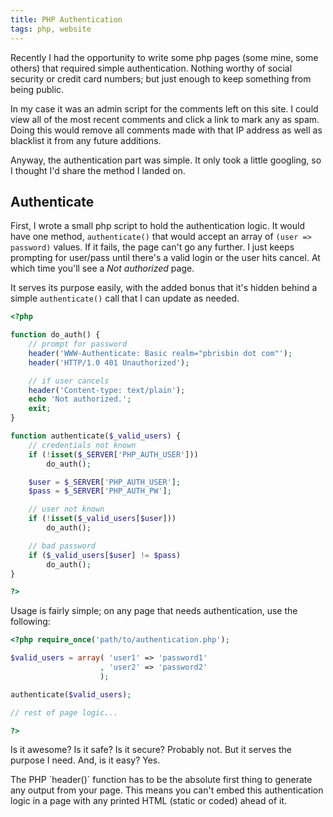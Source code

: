 ```yaml
---
title: PHP Authentication
tags: php, website
---
```


Recently I had the opportunity to write some php pages (some mine,
some others) that required simple authentication. Nothing worthy of
social security or credit card numbers; but just enough to keep
something from being public.

In my case it was an admin script for the comments left on this
site. I could view all of the most recent comments and click a link
to mark any as spam. Doing this would remove all comments made with
that IP address as well as blacklist it from any future additions.

Anyway, the authentication part was simple. It only took a little
googling, so I thought I'd share the method I landed on.

## Authenticate

First, I wrote a small php script to hold the authentication logic.
It would have one method, `authenticate()` that would accept an
array of `(user => password)` values. If it fails, the page can't
go any further. I just keeps prompting for user/pass until there's
a valid login or the user hits cancel. At which time you'll see a
*Not authorized* page.

It serves its purpose easily, with the added bonus that it's hidden
behind a simple `authenticate()` call that I can update as needed.

```php 
<?php

function do_auth() {
    // prompt for password
    header('WWW-Authenticate: Basic realm="pbrisbin dot com"');
    header('HTTP/1.0 401 Unauthorized');

    // if user cancels
    header('Content-type: text/plain');
    echo 'Not authorized.';
    exit;
}

function authenticate($_valid_users) {
    // credentials not known
    if (!isset($_SERVER['PHP_AUTH_USER']))
        do_auth();

    $user = $_SERVER['PHP_AUTH_USER'];
    $pass = $_SERVER['PHP_AUTH_PW'];

    // user not known
    if (!isset($_valid_users[$user]))
        do_auth();

    // bad password
    if ($_valid_users[$user] != $pass)
        do_auth();
}

?>
```

Usage is fairly simple; on any page that needs authentication, use
the following:

```php 
<?php require_once('path/to/authentication.php');

$valid_users = array( 'user1' => 'password1'
                    , 'user2' => 'password2'
                    );

authenticate($valid_users);

// rest of page logic...

?>
```

Is it awesome? Is it safe? Is it secure? Probably not. But it
serves the purpose I need. And, is it easy? Yes.

<div class="well">
The PHP `header()` function has to be the absolute first thing to
generate any output from your page. This means you can't embed this
authentication logic in a page with any printed HTML (static or
coded) ahead of it.
</div>
